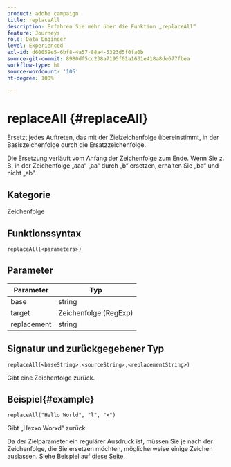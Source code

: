 ```yaml
---
product: adobe campaign
title: replaceAll
description: Erfahren Sie mehr über die Funktion „replaceAll“
feature: Journeys
role: Data Engineer
level: Experienced
exl-id: d60059e5-6bf8-4a57-88a4-5323d5f0fa0b
source-git-commit: 8980df5cc238a7195f01a1631e418a8de677fbea
workflow-type: ht
source-wordcount: '105'
ht-degree: 100%

---
```


# replaceAll {#replaceAll}

Ersetzt jedes Auftreten, das mit der Zielzeichenfolge übereinstimmt, in der Basiszeichenfolge durch die Ersatzzeichenfolge.

Die Ersetzung verläuft vom Anfang der Zeichenfolge zum Ende. Wenn Sie z. B. in der Zeichenfolge „aaa“ „aa“ durch „b“ ersetzen, erhalten Sie „ba“ und nicht „ab“.

## Kategorie

Zeichenfolge

## Funktionssyntax

`replaceAll(<parameters>)`

## Parameter

| Parameter | Typ |
|-----------|--------------|
| base | string |
| target | Zeichenfolge (RegExp) |
| replacement | string |

## Signatur und zurückgegebener Typ

`replaceAll(<baseString>,<sourceString>,<replacementString>)`

Gibt eine Zeichenfolge zurück.

## Beispiel{#example}

`replaceAll("Hello World", "l", "x")`

Gibt „Hexxo Worxd“ zurück.

Da der Zielparameter ein regulärer Ausdruck ist, müssen Sie je nach der Zeichenfolge, die Sie ersetzen möchten, möglicherweise einige Zeichen auslassen. Siehe Beispiel auf [diese Seite](../functions/functionreplace.md#example_2).
